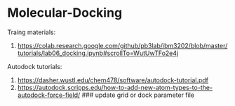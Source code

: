 # Molecular-Docking

Traing materials: 
1. https://colab.research.google.com/github/pb3lab/ibm3202/blob/master/tutorials/lab06_docking.ipynb#scrollTo=WutUwTFo2e4j


Autodock tutorials:

1. https://dasher.wustl.edu/chem478/software/autodock-tutorial.pdf 
2. https://autodock.scripps.edu/how-to-add-new-atom-types-to-the-autodock-force-field/ ### update grid or dock parameter file 
